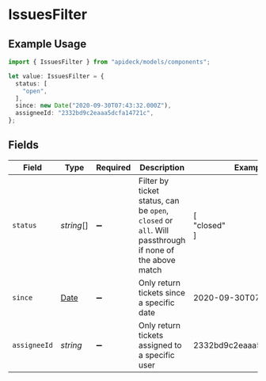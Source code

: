 # IssuesFilter

## Example Usage

```typescript
import { IssuesFilter } from "apideck/models/components";

let value: IssuesFilter = {
  status: [
    "open",
  ],
  since: new Date("2020-09-30T07:43:32.000Z"),
  assigneeId: "2332bd9c2eaaa5dcfa14721c",
};
```

## Fields

| Field                                                                                                  | Type                                                                                                   | Required                                                                                               | Description                                                                                            | Example                                                                                                |
| ------------------------------------------------------------------------------------------------------ | ------------------------------------------------------------------------------------------------------ | ------------------------------------------------------------------------------------------------------ | ------------------------------------------------------------------------------------------------------ | ------------------------------------------------------------------------------------------------------ |
| `status`                                                                                               | *string*[]                                                                                             | :heavy_minus_sign:                                                                                     | Filter by ticket status, can be `open`, `closed` or `all`. Will passthrough if none of the above match | [<br/>"closed"<br/>]                                                                                   |
| `since`                                                                                                | [Date](https://developer.mozilla.org/en-US/docs/Web/JavaScript/Reference/Global_Objects/Date)          | :heavy_minus_sign:                                                                                     | Only return tickets since a specific date                                                              | 2020-09-30T07:43:32.000Z                                                                               |
| `assigneeId`                                                                                           | *string*                                                                                               | :heavy_minus_sign:                                                                                     | Only return tickets assigned to a specific user                                                        | 2332bd9c2eaaa5dcfa14721c                                                                               |